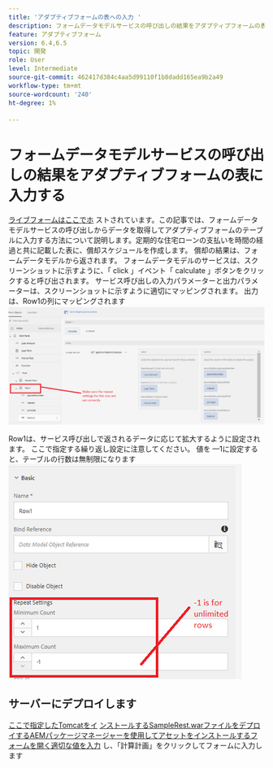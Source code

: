 ```yaml
---
title: 'アダプティブフォームの表への入力 '
description: フォームデータモデルサービスの呼び出しの結果をアダプティブフォームの表に入力する
feature: アダプティブフォーム
version: 6.4,6.5
topic: 開発
role: User
level: Intermediate
source-git-commit: 462417d384c4aa5d99110f1b8dadd165ea9b2a49
workflow-type: tm+mt
source-wordcount: '240'
ht-degree: 1%

---
```



# フォームデータモデルサービスの呼び出しの結果をアダプティブフォームの表に入力する

[ライブフォームはここでホ](https://forms.enablementadobe.com/content/dam/formsanddocuments/amortization/jcr:content?wcmmode=disabled)
ストされています。この記事では、フォームデータモデルサービスの呼び出しからデータを取得してアダプティブフォームのテーブルに入力する方法について説明します。定期的な住宅ローンの支払いを時間の経過と共に記載した表に、償却スケジュールを作成します。 償却の結果は、フォームデータモデルから返されます。 フォームデータモデルのサービスは、スクリーンショットに示すように、「 click 」イベント「 calculate 」ボタンをクリックすると呼び出されます。 サービス呼び出しの入力パラメーターと出力パラメーターは、スクリーンショットに示すように適切にマッピングされます。 出力は、Row1の列にマッピングされます
![clickevent](assets/amortization.PNG)

Row1は、サービス呼び出しで返されるデータに応じて拡大するように設定されます。 ここで指定する繰り返し設定に注意してください。 値を —1に設定すると、テーブルの行数は無制限になります
![Row1](assets/rowconfiguration.PNG)

## サーバーにデプロイします

[ここで指定したTomcatをイ](/help/forms/ic-print-channel-tutorial/set-up-tomcat.md)
[ンストールするSampleRest.warファイルをデプロイするAEMパッケージマネージャーを使用してアセットをインストールするフォームを開く適切な値を入力](https://forms.enablementadobe.com/content/DemoServerBundles/SampleRest.war)
[ ](assets/amortizationschedule.zip) 
[](http://localhost:4502/content/dam/formsanddocuments/amortization/jcr:content?wcmmode=disabled)
し、「計算計画」をクリックしてフォームに入力します

